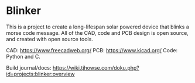 # Blinker

This is a project to create a long-lifespan solar powered device that blinks
a morse code message. All of the CAD, code and PCB design is open source, and
created with open source tools.

CAD: https://www.freecadweb.org/
PCB: https://www.kicad.org/
Code: Python and C.

Build journal/docs: https://wiki.tjhowse.com/doku.php?id=projects:blinker:overview